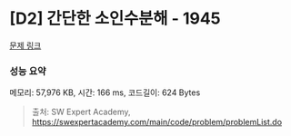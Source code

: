 # [D2] 간단한 소인수분해 - 1945 

[문제 링크](https://swexpertacademy.com/main/code/problem/problemDetail.do?contestProbId=AV5Pl0Q6ANQDFAUq) 

### 성능 요약

메모리: 57,976 KB, 시간: 166 ms, 코드길이: 624 Bytes



> 출처: SW Expert Academy, https://swexpertacademy.com/main/code/problem/problemList.do